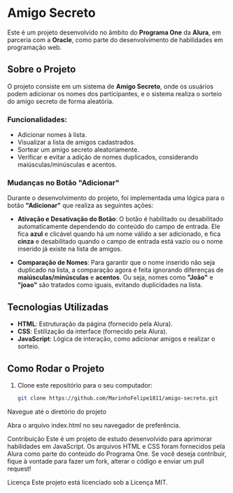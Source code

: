 # Amigo Secreto

Este é um projeto desenvolvido no âmbito do **Programa One** da **Alura**, em parceria com a **Oracle**, como parte do desenvolvimento de habilidades em programação web.

## Sobre o Projeto

O projeto consiste em um sistema de **Amigo Secreto**, onde os usuários podem adicionar os nomes dos participantes, e o sistema realiza o sorteio do amigo secreto de forma aleatória.

### Funcionalidades:
- Adicionar nomes à lista.
- Visualizar a lista de amigos cadastrados.
- Sortear um amigo secreto aleatoriamente.
- Verificar e evitar a adição de nomes duplicados, considerando maiúsculas/minúsculas e acentos.

### Mudanças no Botão "Adicionar"
Durante o desenvolvimento do projeto, foi implementada uma lógica para o botão **"Adicionar"** que realiza as seguintes ações:

- **Ativação e Desativação do Botão**: O botão é habilitado ou desabilitado automaticamente dependendo do conteúdo do campo de entrada. Ele fica **azul** e clicável quando há um nome válido a ser adicionado, e fica **cinza** e desabilitado quando o campo de entrada está vazio ou o nome inserido já existe na lista de amigos.
  
- **Comparação de Nomes**: Para garantir que o nome inserido não seja duplicado na lista, a comparação agora é feita ignorando diferenças de **maiúsculas/minúsculas** e **acentos**. Ou seja, nomes como **"João"** e **"joao"** são tratados como iguais, evitando duplicidades na lista.

## Tecnologias Utilizadas

- **HTML**: Estruturação da página (fornecido pela Alura).
- **CSS**: Estilização da interface (fornecido pela Alura).
- **JavaScript**: Lógica de interação, como adicionar amigos e realizar o sorteio.

## Como Rodar o Projeto

1. Clone este repositório para o seu computador:
   ```bash
   git clone https://github.com/MarinhoFelipe1811/amigo-secreto.git
Navegue até o diretório do projeto

Abra o arquivo index.html no seu navegador de preferência.

Contribuição
Este é um projeto de estudo desenvolvido para aprimorar habilidades em JavaScript. Os arquivos HTML e CSS foram fornecidos pela Alura como parte do conteúdo do Programa One. Se você deseja contribuir, fique à vontade para fazer um fork, alterar o código e enviar um pull request!

Licença
Este projeto está licenciado sob a Licença MIT.
